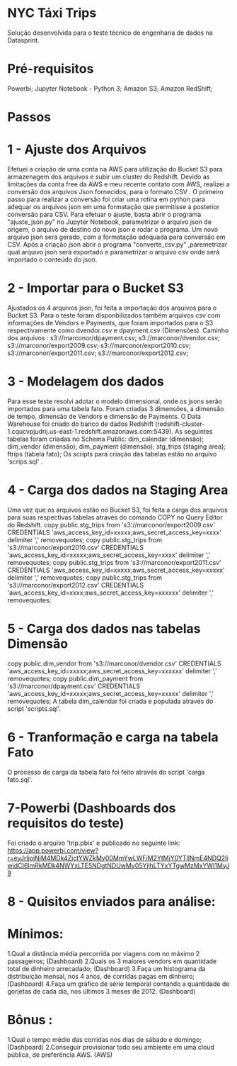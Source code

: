 # NYC Táxi Trips
Solução desenvolvida para o teste técnico de engenharia de dados na Datasprint. 
# Pré-requisitos
Powerbi;
Jupyter Notebook - Python 3;
Amazon S3; 
Amazon RedShift;
# Passos
# 1 - Ajuste dos Arquivos
Efetuei a criação de uma conta na AWS para utilização do Bucket S3 para armazenagem dos arquivos e subir um cluster do Redshift.
Devido as limitações da conta free da AWS e meu recente contato com AWS, realizei a conversão dos arquivos Json fornecidos, para o formato CSV .
O primeiro passo para realizar a conversão foi criar uma rotina em python para adequar os arquivos json em uma formatação que permitisse a posterior conversão para CSV.
Para efetuar o ajuste, basta abrir o programa "ajuste_json.py" no Jupyter Notebook, parametrizar o arquivo json de origem, o arquivo de destino do novo json e rodar o programa.
Um novo arquivo json será gerado, com a formatação adequada para conversão em CSV. Após a criação json abrir o programa "converte_csv.py" ,paremetrizar qual arquivo json será exportado e parametrizar o arquivo csv onde será importado o conteúdo do json.
# 2 - Importar para o Bucket S3
Ajustados os 4 arquivos json, foi feita a importação dos arquivos para o Bucket S3.
Para o teste foram disponbilizados também arquivos csv com informações de Vendors e Payments, que foram importados para o S3 respectivamente como dvendor.csv e dpayment.csv (Dimensões).
Caminho dos arquivos :
s3://marconor/dpayment.csv;
s3://marconor/dvendor.csv;
s3://marconor/export2009.csv;
s3://marconor/export2010.csv;
s3://marconor/export2011.csv;
s3://marconor/export2012.csv;
# 3 - Modelagem dos dados
Para esse teste resolvi adotar o modelo dimensional, onde os jsons serão importados para uma tabela fato. Foram criadas 3 dimensões, a dimensão de tempo, dimensão de Vendors e dimensão de Payments.
O Data Warehouse foi criado do banco de dados Redshift (redshift-cluster-1.cqucvpjudrij.us-east-1.redshift.amazonaws.com:5439).
As seguintes tabelas foram criadas no Schema Public:
dim_calendar (dimensão);
dim_vendor (dimensão);
dim_payment (dimensão);
stg_trips (staging area);
ftrips (tabela fato);
Os scripts para criação das tabelas estão no arquivo 'scrips.sql' .
# 4 - Carga dos dados na Staging Area 
Uma vez que os arquivos estão no Bucket S3, foi feita a carga dos arquivos para suas respectivas tabelas através do comando COPY no Query Editor do Redshift.
copy public.stg_trips from 's3://marconor/export2009.csv' CREDENTIALS 'aws_access_key_id=xxxxx;aws_secret_access_key=xxxx' delimiter ',' removequotes;
copy public.stg_trips from 's3://marconor/export2010.csv' CREDENTIALS 'aws_access_key_id=xxxxx;aws_secret_access_key=xxxx' delimiter ',' removequotes;
copy public.stg_trips from 's3://marconor/export2011.csv' CREDENTIALS 'aws_access_key_id=xxxxx;aws_secret_access_key=xxxxx' delimiter ',' removequotes;
copy public.stg_trips from 's3://marconor/export2012.csv' CREDENTIALS
'aws_access_key_id=xxxx;aws_secret_access_key=xxxxxx' delimiter ',' removequotes;
# 5 - Carga dos dados nas tabelas Dimensão
copy public.dim_vendor from 's3://marconor/dvendor.csv' CREDENTIALS 'aws_access_key_id=xxxxx;aws_secret_access_key=xxxxxx' delimiter ',' removequotes;
copy public.dim_payment from 's3://marconor/dpayment.csv' CREDENTIALS 'aws_access_key_id=xxxxx;aws_secret_access_key=xxxxx' delimiter ',' removequotes;
A tabela dim_calendar foi criada e populada através do script 'scripts.sql'.
# 6 - Tranformação e carga na tabela Fato
O processo de carga da tabela fato foi feito através do script 'carga fato.sql'.
# 7-Powerbi (Dashboards dos requisitos do teste)
Foi criado o arquivo 'trip.pbix' e publicado no seguinte link:
https://app.powerbi.com/view?r=eyJrIjoiNjM4MDk4ZjctYWZkMy00MmYwLWFiM2YtMjY0YTllNmE4NDQ2IiwidCI6ImRkMDk4NWYxLTE5NDgtNDUwMy05YjlhLTYxYTgwMzMxYWI1MyJ9
# 8 - Quisitos enviados para análise:
  # Mínimos:
  1.Qual a distância média percorrida por viagens com no máximo 2 passageiros; (Dashboard)
  2.Quais os 3 maiores vendors em quantidade total de dinheiro arrecadado; (Dashboard)
  3.Faça um histograma da distribuição mensal, nos 4 anos, de corridas pagas em dinheiro; (Dashboard)
  4.Faça um gráfico de série temporal contando a quantidade de gorjetas de cada dia, nos últimos 3 meses de 2012. (Dashboard)
  # Bônus :
  1.Qual o tempo médio das corridas nos dias de sábado e domingo; (Dashboard)
  2.Conseguir provisionar todo seu ambiente em uma cloud pública, de preferência AWS. (AWS) 

  

  









